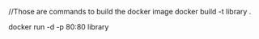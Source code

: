 //Those are commands to build the docker image 
docker build -t library .

docker run -d -p 80:80 library
